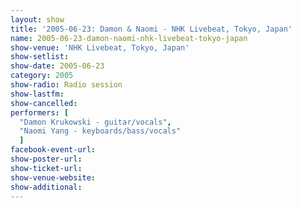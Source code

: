 ```yaml
---
layout: show
title: '2005-06-23: Damon & Naomi - NHK Livebeat, Tokyo, Japan'
name: 2005-06-23-damon-naomi-nhk-livebeat-tokyo-japan
show-venue: 'NHK Livebeat, Tokyo, Japan'
show-setlist: 
show-date: 2005-06-23
category: 2005
show-radio: Radio session
show-lastfm: 
show-cancelled: 
performers: [
  "Damon Krukowski - guitar/vocals",
  "Naomi Yang - keyboards/bass/vocals"
  ]
facebook-event-url: 
show-poster-url: 
show-ticket-url: 
show-venue-website: 
show-additional: 
---
```



